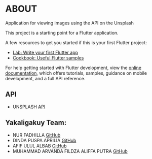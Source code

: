 # ABOUT
Application for viewing images using the API on the Unsplash

This project is a starting point for a Flutter application.

A few resources to get you started if this is your first Flutter project:

- [Lab: Write your first Flutter app](https://docs.flutter.dev/get-started/codelab)
- [Cookbook: Useful Flutter samples](https://docs.flutter.dev/cookbook)

For help getting started with Flutter development, view the
[online documentation](https://docs.flutter.dev/), which offers tutorials,
samples, guidance on mobile development, and a full API reference.

## API
- UNSPLASH [API](https://api.unplash.com)

## Yakaligakuy Team:
* NUR FADHILLA						    [GitHub](https://github.com/dhilla121201)
* DINDA PUSPA APRILIA					[GitHub](https://github.com/dindapuspaaprilia)
* AFIF ULUL ALBAB						[GitHub](https://github.com/afifululalbab)
* MUHAMMAD ARVANDA FILDZA ALIFFA PUTRA	[GitHub](https://github.com/arvandza)